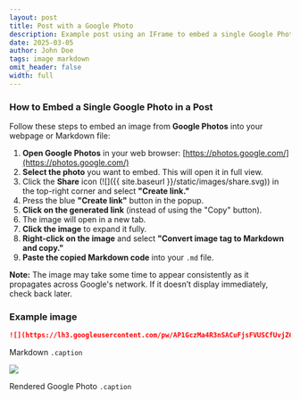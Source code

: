 ```yaml
---
layout: post
title: Post with a Google Photo
description: Example post using an IFrame to embed a single Google Photo.
date: 2025-03-05
author: John Doe
tags: image markdown
omit_header: false
width: full
---
```


### How to Embed a Single Google Photo in a Post

Follow these steps to embed an image from **Google Photos** into your webpage or Markdown file:  

1. **Open Google Photos** in your web browser: [https://photos.google.com/](https://photos.google.com/)  
2. **Select the photo** you want to embed. This will open it in full view.  
3. Click the **Share** icon (![]({{ site.baseurl }}/static/images/share.svg)) in the top-right corner and select **"Create link."**  
4. Press the blue **"Create link"** button in the popup.  
5. **Click on the generated link** (instead of using the "Copy" button).  
6. The image will open in a new tab.  
7. **Click the image** to expand it fully.  
8. **Right-click on the image** and select **"Convert image tag to Markdown and copy."**  
9. **Paste the copied Markdown code** into your `.md` file.  

**Note:** The image may take some time to appear consistently as it propagates across Google's network. If it doesn’t display immediately, check back later. 

### Example image

```markdown
![](https://lh3.googleusercontent.com/pw/AP1GczMa4R3nSACuFjsFVUSCfUvjZ6nV5X-7h_ezcbNZxHEMHPVkkt8QdI9XKjAuejKPpxQ52BCQmmqLTRKZe2Ar71U8I0KrNnJK7jtc3q9b9bFgZUA-Xbf21xRzmp2a6U67wEDTOdfuz-DANFa4fBafb9yt6A=w1580-h1185-s-no-gm?authuser=0)
```
Markdown
`.caption`

![](https://lh3.googleusercontent.com/pw/AP1GczMa4R3nSACuFjsFVUSCfUvjZ6nV5X-7h_ezcbNZxHEMHPVkkt8QdI9XKjAuejKPpxQ52BCQmmqLTRKZe2Ar71U8I0KrNnJK7jtc3q9b9bFgZUA-Xbf21xRzmp2a6U67wEDTOdfuz-DANFa4fBafb9yt6A=w1580-h1185-s-no-gm?authuser=0)

Rendered Google Photo
`.caption`